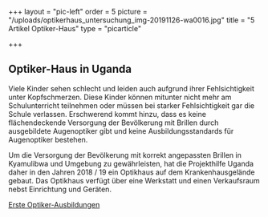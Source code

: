 +++
layout = "pic-left"
order = 5
picture = "/uploads/optikerhaus_untersuchung_img-20191126-wa0016.jpg"
title = "5 Artikel Optiker-Haus"
type = "picarticle"

+++
## Optiker-Haus in Uganda

Viele Kinder sehen schlecht und leiden auch aufgrund ihrer Fehlsichtigkeit unter Kopfschmerzen. Diese Kinder können mitunter nicht mehr am Schulunterricht teilnehmen oder müssen bei starker Fehlsichtigkeit gar die Schule verlassen. Erschwerend kommt hinzu, dass es keine flächendeckende Versorgung der Bevölkerung mit Brillen durch ausgebildete Augenoptiker gibt und keine Ausbildungsstandards für Augenoptiker bestehen.

Um die Versorgung der Bevölkerung mit korrekt angepassten Brillen in Kyamulibwa und Umgebung zu gewährleisten, hat die Projekthilfe Uganda daher in den Jahren 2018 / 19 ein Optikhaus auf dem Krankenhausgelände gebaut. Das Optikhaus verfügt über eine Werkstatt und einen Verkaufsraum nebst Einrichtung und Geräten.

[Erste Optiker-Ausbildungen](/projekte/berufsausbildungen "Optiker-Ausbildungen")